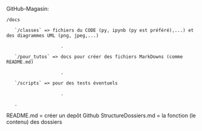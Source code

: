 GitHub-Magasin:

`/docs`

       `/classes` => fichiers du CODE (py, ipynb (py est préféré),...) et des diagrammes UML (png, jpeg,...)

                        .

       `/pour_tutos` => docs pour créer des fichiers MarkDowns (comme README.md)

                        .
                 
       `/scripts` => pour des tests éventuels

                        .
                 
       .

                 
README.md = créer un depôt Github
StructureDossiers.md = la fonction (le contenu) des dossiers

